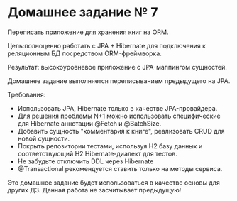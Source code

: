 # Домашнее задание № 7

Переписать приложение для хранения книг на ORM.

Цель:полноценно работать с JPA + Hibernate для подключения к реляционным БД посредством ORM-фреймворка.

Результат: высокоуровневое приложение с JPA-маппингом сущностей.

Домашнее задание выполняется переписыванием предыдущего на JPA.

Требования:

* Использовать JPA, Hibernate только в качестве JPA-провайдера.
* Для решения проблемы N+1 можно использовать специфические для Hibernate аннотации @Fetch и @BatchSize.
* Добавить сущность "комментария к книге", реализовать CRUD для новой сущности.
* Покрыть репозитории тестами, используя H2 базу данных и соответствующий H2 Hibernate-диалект для тестов.
* Не забудьте отключить DDL через Hibernate
* @Transactional рекомендуется ставить только на методы сервиса.

Это домашнее задание будет использоваться в качестве основы для других ДЗ. Данная работа не засчитывает предыдущую!